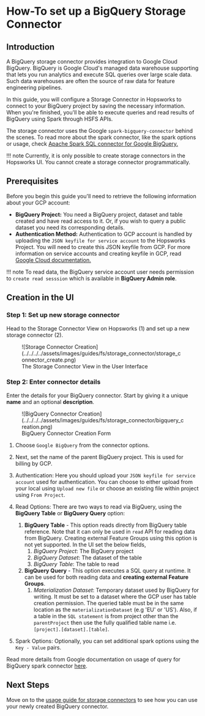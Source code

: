 # How-To set up a BigQuery Storage Connector

## Introduction

A BigQuery storage connector provides integration to Google Cloud BigQuery.
BigQuery is Google Cloud's managed data warehouse supporting that lets you run analytics and 
execute SQL queries over large scale data. Such data warehouses are often the source of raw data for feature 
engineering pipelines.

In this guide, you will configure a Storage Connector in Hopsworks to connect to your BigQuery project by saving the
necessary information.
When you're finished, you'll be able to execute queries and read results of BigQuery using Spark through 
HSFS APIs.

The storage connector uses the Google `spark-bigquery-connector` behind the scenes.
To read more about the spark connector, like the spark options or usage, check [Apache Spark SQL connector for Google BigQuery.](https://github.com/GoogleCloudDataproc/spark-bigquery-connector#usage
'github.com/GoogleCloudDataproc/spark-bigquery-connector')

!!! note
        Currently, it is only possible to create storage connectors in the Hopsworks UI. You cannot create a storage connector programmatically.

## Prerequisites

Before you begin this guide you'll need to retrieve the following information about your GCP account:

- **BigQuery Project:** You need a BigQuery project, dataset and table created and have read access to it. Or, if 
  you wish to query a public dataset you need its corresponding details.
- **Authentication Method:** Authentication to GCP account is handled by uploading the `JSON keyfile for service
  account` to the Hopsworks Project. You will need to create this JSON keyfile from GCP. For more information on
  service accounts
  and creating keyfile in GCP, read [Google Cloud documentation.](https://cloud.google.com/docs/authentication/production#create_service_account
  'creating service account keyfile')

!!! note
        To read data, the BigQuery service account user needs permission to `create read sesssion` which is available in **BigQuery Admin role**.

## Creation in the UI
### Step 1: Set up new storage connector

Head to the Storage Connector View on Hopsworks (1) and set up a new storage connector (2).

<figure markdown>
  ![Storage Connector Creation](../../../../assets/images/guides/fs/storage_connector/storage_connector_create.png)
  <figcaption>The Storage Connector View in the User Interface</figcaption>
</figure>


### Step 2: Enter connector details
Enter the details for your BigQuery connector. Start by giving
it a unique **name** and an optional
**description**.

<figure markdown>
  ![BigQuery Connector Creation](../../../../assets/images/guides/fs/storage_connector/bigquery_creation.png)
  <figcaption>BigQuery Connector Creation Form</figcaption>
</figure>

1. Choose `Google BigQuery` from the connector options.
2. Next, set the name of the parent BigQuery project. This is used for billing by GCP.
3. Authentication: Here you should upload your `JSON keyfile for service 
   account` used for authentication. You can choose to either
   upload from your local using `Upload new file` or choose an existing file within project using `From Project`.
4. Read Options: There are two ways to read via BigQuery, using the **BigQuery Table** or **BigQuery Query** option:
   
      1. **BigQuery Table** - This option reads directly from BigQuery table reference. Note that it can only be used in `read` API for reading data from BigQuery. Creating external Feature Groups using this option is not yet supported. In the UI set the below fields, 
         1. *BigQuery Project*: The BigQuery project
         2. *BigQuery Dataset*: The dataset of the table
         3. *BigQuery Table*: The table to read
      2. **BigQuery Query** - This option executes a SQL query at runtime. It can be used for both reading data and **creating external Feature Groups**. 
         1. *Materialization Dataset*: Temporary dataset used by BigQuery for writing. It must be set to a dataset where the GCP user has table creation permission. The queried table must be in the same location as the `materializationDataset` (e.g 'EU' or 'US'). Also, if a table in the `SQL statement` is from project other than the `parentProject` then use the fully qualified table name i.e. `[project].[dataset].[table]`.

5. Spark Options: Optionally, you can set additional spark options using the `Key - Value` pairs.

Read more details from Google documentation on usage of query for BigQuery spark connector [here](https://github.com/GoogleCloudDataproc/spark-bigquery-connector#reading-data-from-a-bigquery-query).

## Next Steps

Move on to the [usage guide for storage connectors](../usage.md) to see how you can use your newly created BigQuery 
connector.